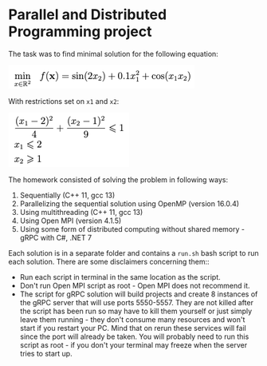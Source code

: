 # Parallel and Distributed Programming project

The task was to find minimal solution for the following equation:

![](./images/equation.png)

With restrictions set on `x1` and `x2`:

![](./images/restrictions.png)

The homework consisted of solving the problem in following ways:
1. Sequentially (C++ 11, gcc 13)
2. Parallelizing the sequential solution using OpenMP (version 16.0.4)
3. Using multithreading (C++ 11, gcc 13)
4. Using Open MPI (version 4.1.5)
5. Using some form of distributed computing without shared memory - gRPC with C#, .NET 7

Each solution is in a separate folder and contains a `run.sh` bash script to run each solution. There are some disclaimers concerning them:: 
- Run each script in terminal in the same location as the script. 
- Don't run Open MPI script as root - Open MPI does not recommend it.
- The script for gRPC solution will build projects and create 8 instances of the gRPC server that will use ports 5550-5557. They are not killed after the script has been run so may have to kill them yourself or just simply leave them running - they don't consume many resources and won't start if you restart your PC. Mind that on rerun these services will fail since the port will already be taken. You will probably need to run this script as root - if you don't your terminal may freeze when the server tries to start up.